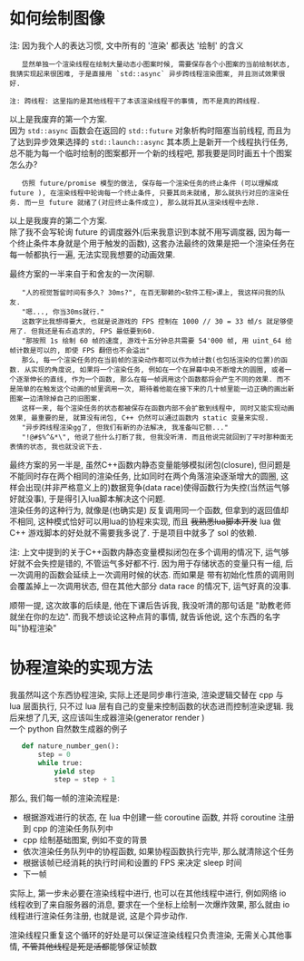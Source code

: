 # 如何绘制图像
 注: 因为我个人的表达习惯, 文中所有的 '渲染' 都表达 '绘制' 的含义
 ~~~
    显然单独一个渲染线程在绘制大量动态小图案时候, 需要保存各个小图案的当前绘制状态, 我猜实现起来很困难, 于是直接用 `std::async` 异步跨线程渲染图案, 并且测试效果很好.   
    
 注: 跨线程: 这里指的是其他线程干了本该渲染线程干的事情, 而不是真的跨线程. 
 ~~~
 以上是我废弃的第一个方案.  
 因为 `std::async` 函数会在返回的 `std::future` 对象析构时阻塞当前线程, 而且为了达到异步效果选择的 `std::launch::async` 其本质上是新开一个线程执行任务,  总不能为每一个临时绘制的图案都开一个新的线程吧, 那我要是同时画五十个图案怎么办?
 
 ~~~
    仿照 future/promise 模型的做法, 保存每一个渲染任务的终止条件 (可以理解成 future ), 在渲染线程中轮询每一个终止条件, 只要其尚未就绪, 那么就执行对应的渲染任务. 而一旦 future 就绪了(对应终止条件成立), 那么就将其从渲染线程中去除.
 ~~~ 

 以上是我废弃的第二个方案.   
 除了我不会写轮询 future 的调度器外(后来我意识到本就不用写调度器, 因为每一个终止条件本身就是个用于触发的函数), 这套办法最终的效果是把一个渲染任务在每一帧都执行一遍, 无法实现我想要的动画效果.   


 最终方案的一半来自于和舍友的一次闲聊.
 ~~~
    "人的视觉暂留时间有多久? 30ms?", 在百无聊赖的<软件工程>课上, 我这样问我的队友.
    "嗯..., 你当30ms就行."
    这数字比我想得要大, 也就是说游戏的 FPS 控制在 1000 // 30 = 33 帧/s 就足够使用了. 但我还是有点追求的, FPS 最低要到60.
    "那按照 1s 绘制 60 帧的速度, 游戏十五分钟总共需要 54'000 帧, 用 uint_64 给帧计数是可以的, 即使 FPS 翻倍也不会溢出"
    那么, 每一个渲染任务的在当前帧的渲染动作都可以作为帧计数(也包括渲染的位置)的函数. 从实现的角度说, 如果将一个渲染任务, 例如在一个在屏幕中央不断增大的圆圈, 或者一个逐渐伸长的直线, 作为一个函数, 那么在每一帧调用这个函数都将会产生不同的效果. 而不是简单的在触发这个动画的帧里调用一次, 期待着他能在接下来的几十帧里能一边正确的画出新图案一边清除掉自己的旧图案.
    这样一来, 每个渲染任务的状态都被保存在函数内部不会扩散到线程中, 同时又能实现动画效果, 最重要的是, 就算没有闭包, C++ 仍然可以通过函数内 static 变量来实现. 
    "异步跨线程渲染gg了, 但我们有新的办法解决, 我准备叫它额..."
    "!@#$%^&*\", 他说了些什么打断了我, 但我没听清. 而且他说完就回到了平时那种面无表情的状态, 我也就没说下去.
 ~~~

 最终方案的另一半是, 虽然C++函数内静态变量能够模拟闭包(closure), 但问题是不能同时存在两个相同的渲染任务, 比如同时在两个角落渲染逐渐增大的圆圈, 这样会出现(并非严格意义上的)数据竞争(data race)使得函数行为失控(当然运气够好就没事), 于是得引入lua脚本解决这个问题.  
 渲染任务的这种行为, 就像是(也确实是) 反复调用同一个函数, 但拿到的返回值却不相同, 这种模式恰好可以用lua的协程来实现, 而且 ~~我熟悉lua脚本开发~~ lua 做 C++ 游戏脚本的好处就不需要我多说了. 于是项目中就多了 sol 的依赖.

 注: 上文中提到的关于C++函数内静态变量模拟闭包在多个调用的情况下, 运气够好就不会失控是错的, 不管运气多好都不行. 因为用于存储状态的变量只有一组, 后一次调用的函数会延续上一次调用时候的状态. 而如果是 带有初始化性质的调用则会覆盖掉上一次调用状态, 但在其他大部分 data race 的情况下, 运气好真的没事. 
 

 顺带一提, 这次故事的后续是, 他在下课后告诉我, 我没听清的那句话是 "助教老师就坐在你的左边". 而我不想谈论这种点背的事情, 就告诉他说, 这个东西的名字叫"协程渲染"

# 协程渲染的实现方法
 我虽然叫这个东西协程渲染, 实际上还是同步串行渲染, 渲染逻辑交替在 cpp 与 lua 层面执行, 只不过 lua 层有自己的变量来控制函数的状态进而控制渲染逻辑. 我后来想了几天, 这应该叫生成器渲染(generator render )  
 一个 python 自然数生成器的例子 
 ~~~ python
    def nature_number_gen():
        step = 0
        while true:
            yield step
            step = step + 1
 ~~~

 那么, 我们每一帧的渲染流程是:   
 - 根据游戏进行的状态, 在 lua 中创建一些 coroutine 函数, 并将 coroutine 注册到 cpp 的渲染任务队列中  
 - cpp 绘制基础图案, 例如不变的背景
 - 依次渲染任务队列中的协程函数, 如果协程函数执行完毕, 那么就清除这个任务
 - 根据该帧已经消耗的执行时间和设置的 FPS 来决定 sleep 时间
 - 下一帧   
   
 实际上, 第一步未必要在渲染线程中进行, 也可以在其他线程中进行, 例如网络 io 线程收到了来自服务器的消息, 要求在一个坐标上绘制一次爆炸效果, 那么就由 io 线程进行渲染任务注册, 也就是说, 这是个异步动作.  
 
 渲染线程只重复这个循环的好处是可以保证渲染线程只负责渲染, 无需关心其他事情, ~~不管其他线程是死是活都~~能够保证帧数
 
 
 